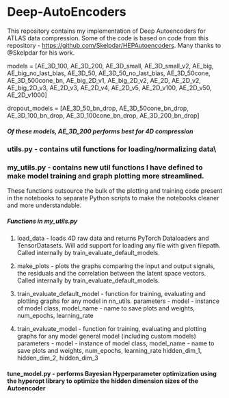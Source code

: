 # Deep-AutoEncoders

This repository contains my implementation of Deep Autoencoders for ATLAS data compression. Some of the code is based on code from this repository - https://github.com/Skelpdar/HEPAutoencoders. Many thanks to @Skelpdar for his work.

models = [AE_3D_100, AE_3D_200, AE_3D_small, AE_3D_small_v2, AE_big, AE_big_no_last_bias, AE_3D_50, 
          AE_3D_50_no_last_bias, AE_3D_50cone, AE_3D_500cone_bn, AE_big_2D_v1, AE_big_2D_v2, 
          AE_2D, AE_2D_v2, AE_big_2D_v3, AE_2D_v3, AE_2D_v4, AE_2D_v5, AE_2D_v100, AE_2D_v50,
          AE_2D_v1000]
          
dropout_models = [AE_3D_50_bn_drop, AE_3D_50cone_bn_drop, AE_3D_100_bn_drop, AE_3D_100cone_bn_drop, 
                  AE_3D_200_bn_drop]

##### Of these models, AE_3D_200 performs best for 4D compression

### utils.py - contains util functions for loading/normalizing data\

### my_utils.py - contains new util functions I have defined to make model training and graph plotting more streamlined. 
These functions outsource the bulk of the plotting and training code present in the notebooks to separate Python scripts to make the notebooks cleaner and more understandable. 

##### Functions in my_utils.py
1. load_data - loads 4D raw data and returns PyTorch Dataloaders and TensorDatasets. Will add support for loading any file with given filepath. Called internally by train_evaluate_default_models.

2. make_plots - plots the graphs comparing the input and output signals, the residuals and the correlation between the latent space vectors. Called internally by train_evaluate_default_models.

3. train_evaluate_default_model - function for training, evaluating and plotting graphs for any model in nn_utils. 
	parameters - model - instance of model class,
    		 	 model_name - name to save plots and weights,
    		 	 num_epochs,
    		 	 learning_rate

4. train_evaluate_model - function for training, evaluating and plotting graphs for any model general model (including custom models)
	parameters - model - instance of model class,
    		 	 model_name - name to save plots and weights,
    		 	 num_epochs,
    		 	 learning_rate
    		 	 hidden_dim_1, hidden_dim_2, hidden_dim_3

#### tune_model.py - performs Bayesian Hyperparameter optimization using the hyperopt library to optimize the hidden dimension sizes of the Autoencoder




